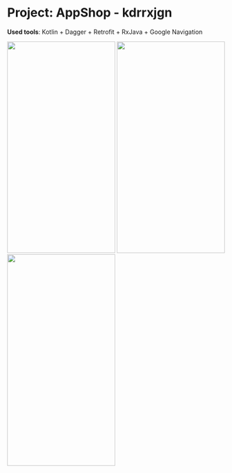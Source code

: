 # Project: AppShop - kdrrxjgn
**Used tools**: Kotlin + Dagger + Retrofit + RxJava + Google Navigation


<img src="https://user-images.githubusercontent.com/49877495/68448230-64630080-0215-11ea-95f6-c7cf0cf5dd65.png" width=250 height=490> <img src="https://user-images.githubusercontent.com/49877495/68448231-64630080-0215-11ea-84a4-149f4f0a64b8.png" width=250 height=490> <img src="https://user-images.githubusercontent.com/49877495/68448233-64fb9700-0215-11ea-8ac1-7de527a2178b.png" width=250 height=490>
